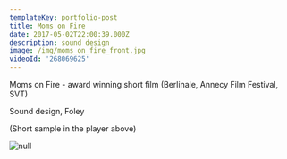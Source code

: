 ```yaml
---
templateKey: portfolio-post
title: Moms on Fire
date: 2017-05-02T22:00:39.000Z
description: sound design
image: /img/moms_on_fire_front.jpg
videoId: '268069625'
---
```

Moms on Fire - award winning short film (Berlinale, Annecy Film Festival, SVT)

Sound design, Foley

(Short sample in the player above)

![null](/img/66_ifb_berlinaleshorts_comp2_bw.png)
